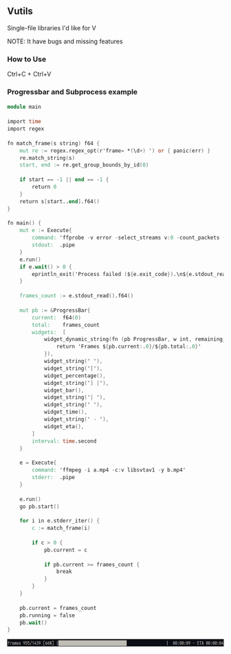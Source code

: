 ## Vutils

Single-file libraries I'd like for V

NOTE: It have bugs and missing features

### How to Use

Ctrl+C + Ctrl+V

### Progressbar and Subprocess example

```v
module main

import time
import regex

fn match_frame(s string) f64 {
	mut re := regex.regex_opt(r'frame= *(\d+) ') or { panic(err) }
	re.match_string(s)
	start, end := re.get_group_bounds_by_id(0)

	if start == -1 || end == -1 {
		return 0
	}
	return s[start..end].f64()
}

fn main() {
	mut e := Execute{
		command: 'ffprobe -v error -select_streams v:0 -count_packets -show_entries stream=nb_read_packets -of csv=p=0 "a.mp4"'
		stdout:  .pipe
	}
	e.run()
	if e.wait() > 0 {
		eprintln_exit('Process failed (${e.exit_code}).\n${e.stdout_read()}')
	}

	frames_count := e.stdout_read().f64()

	mut pb := &ProgressBar{
		current:  f64(0)
		total:    frames_count
		widgets:  [
			widget_dynamic_string(fn (pb ProgressBar, w int, remaining_w int) string {
				return 'Frames ${pb.current:.0}/${pb.total:.0}'
			}),
			widget_string(' '),
			widget_string('['),
			widget_percentage(),
			widget_string('] |'),
			widget_bar(),
			widget_string('| '),
			widget_string(' '),
			widget_time(),
			widget_string(' - '),
			widget_eta(),
		]
		interval: time.second
	}

	e = Execute{
		command: 'ffmpeg -i a.mp4 -c:v libsvtav1 -y b.mp4'
		stderr:  .pipe
	}

	e.run()
	go pb.start()

	for i in e.stderr_iter() {
		c := match_frame(i)

		if c > 0 {
			pb.current = c

			if pb.current >= frames_count {
				break
			}
		}
	}

	pb.current = frames_count
	pb.running = false
	pb.wait()
}
```
![progressbar and subprocess example](assets/progressbar-subprocess.png)